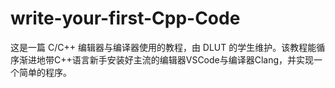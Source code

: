 # write-your-first-Cpp-Code
这是一篇 C/C++ 编辑器与编译器使用的教程，由 DLUT 的学生维护。该教程能循序渐进地带C++语言新手安装好主流的编辑器VSCode与编译器Clang，并实现一个简单的程序。
